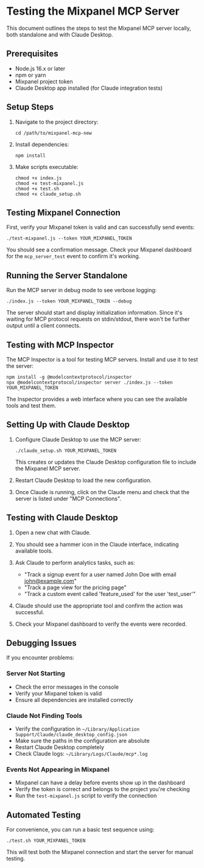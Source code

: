 # Testing the Mixpanel MCP Server

This document outlines the steps to test the Mixpanel MCP server locally, both standalone and with Claude Desktop.

## Prerequisites

- Node.js 16.x or later
- npm or yarn
- Mixpanel project token
- Claude Desktop app installed (for Claude integration tests)

## Setup Steps

1. Navigate to the project directory:
   ```
   cd /path/to/mixpanel-mcp-new
   ```

2. Install dependencies:
   ```
   npm install
   ```

3. Make scripts executable:
   ```
   chmod +x index.js
   chmod +x test-mixpanel.js
   chmod +x test.sh
   chmod +x claude_setup.sh
   ```

## Testing Mixpanel Connection

First, verify your Mixpanel token is valid and can successfully send events:

```
./test-mixpanel.js --token YOUR_MIXPANEL_TOKEN
```

You should see a confirmation message. Check your Mixpanel dashboard for the `mcp_server_test` event to confirm it's working.

## Running the Server Standalone

Run the MCP server in debug mode to see verbose logging:

```
./index.js --token YOUR_MIXPANEL_TOKEN --debug
```

The server should start and display initialization information. Since it's waiting for MCP protocol requests on stdin/stdout, there won't be further output until a client connects.

## Testing with MCP Inspector

The MCP Inspector is a tool for testing MCP servers. Install and use it to test the server:

```
npm install -g @modelcontextprotocol/inspector
npx @modelcontextprotocol/inspector server ./index.js --token YOUR_MIXPANEL_TOKEN
```

The Inspector provides a web interface where you can see the available tools and test them.

## Setting Up with Claude Desktop

1. Configure Claude Desktop to use the MCP server:

   ```
   ./claude_setup.sh YOUR_MIXPANEL_TOKEN
   ```

   This creates or updates the Claude Desktop configuration file to include the Mixpanel MCP server.

2. Restart Claude Desktop to load the new configuration.

3. Once Claude is running, click on the Claude menu and check that the server is listed under "MCP Connections".

## Testing with Claude Desktop

1. Open a new chat with Claude.

2. You should see a hammer icon in the Claude interface, indicating available tools.

3. Ask Claude to perform analytics tasks, such as:
   - "Track a signup event for a user named John Doe with email john@example.com"
   - "Track a page view for the pricing page"
   - "Track a custom event called 'feature_used' for the user 'test_user'"

4. Claude should use the appropriate tool and confirm the action was successful.

5. Check your Mixpanel dashboard to verify the events were recorded.

## Debugging Issues

If you encounter problems:

### Server Not Starting

- Check the error messages in the console
- Verify your Mixpanel token is valid
- Ensure all dependencies are installed correctly

### Claude Not Finding Tools

- Verify the configuration in `~/Library/Application Support/Claude/claude_desktop_config.json`
- Make sure the paths in the configuration are absolute
- Restart Claude Desktop completely
- Check Claude logs: `~/Library/Logs/Claude/mcp*.log`

### Events Not Appearing in Mixpanel

- Mixpanel can have a delay before events show up in the dashboard
- Verify the token is correct and belongs to the project you're checking
- Run the `test-mixpanel.js` script to verify the connection

## Automated Testing

For convenience, you can run a basic test sequence using:

```
./test.sh YOUR_MIXPANEL_TOKEN
```

This will test both the Mixpanel connection and start the server for manual testing.
